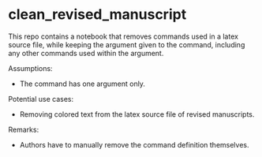 # clean_revised_manuscript

This repo contains a notebook that removes commands used in a latex source file, while keeping the argument given to the command, including any other commands used within the argument.

Assumptions:

- The command has one argument only.

Potential use cases:

- Removing colored text from the latex source file of revised manuscripts. 

Remarks:

- Authors have to manually remove the command definition themselves.
